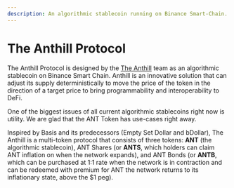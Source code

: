 ```yaml
---
description: An algorithmic stablecoin running on Binance Smart-Chain.
---
```


# The Anthill Protocol

The Anthill Protocol is designed by the [The Anthill](http://www.theanthill.io) team as an algorithmic stablecoin on Binance Smart Chain. Anthill is an innovative solution that can adjust its supply deterministically to move the price of the token in the direction of a target price to bring programmability and interoperability to DeFi.

One of the biggest issues of all current algorithmic stablecoins right now is utility. We are glad that the ANT Token has use-cases right away.

Inspired by Basis and its predecessors \(Empty Set Dollar and bDollar\), The Anthill is a multi-token protocol that consists of three tokens: **ANT** \(the algorithmic stablecoin\), ANT Shares \(or **ANTS**, which holders can claim ANT inflation on when the network expands\), and ANT Bonds \(or **ANTB**, which can be purchased at 1:1 rate when the network is in contraction and can be redeemed with premium for ANT the network returns to its inflationary state, above the $1 peg\).

